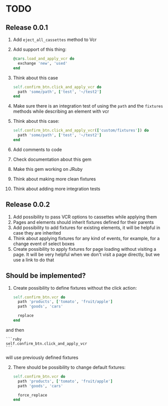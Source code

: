 # TODO

## Release 0.0.1

1. Add ``eject_all_cassettes`` method to Vcr
2. Add support of this thing:

    ```ruby
    @cars.load_and_apply_vcr do
      exchange 'new', 'used'
    end
    ```
3. Think about this case

    ```ruby
    self.confirm_btn.click_and_apply_vcr do
      path 'some/path', ['test', '~/test2']
    end
    ```
4. Make sure there is an integration test of using the `path` and the `fixtures` methods while describing an element with vcr
5. Think about this case:

    ```ruby
    self.confirm_btn.click_and_apply_vcr(['custom/fixtures']) do
      path 'some/path', ['test', '~/test2']
    end

    ```
6. Add comments to code
7. Check documentation about this gem
8. Make this gem working on JRuby
9. Think about making more clean fixtures
10. Think about adding more integration tests

## Release 0.0.2

1. Add possibility to pass VCR options to cassettes while applying them
2. Pages and elements should inherit fixtures defined for their parents
3. Add possibility to add fixtures for existing elements, it will be helpful in case they are inherited
4. Think about applying fixtures for any kind of events, for example, for a change event of select boxes
5. Create possibility to apply fixtures for page loading without visiting a page. It will be very helpful when we don't visit a page directly, but we use a link to do that

## Should be implemented?

1. Create possibility to define fixtures without the click action:

    ```ruby
    self.confirm_btn.vcr do
      path 'products', ['tomato', 'fruit/apple']
      path 'goods', 'cars'

      replace
    end
    ```

  and then

    ```ruby
    self.confirm_btn.click_and_apply_vcr
    ```

  will use previously defined fixtures

2. There should be possibility to change default fixtures:

    ```ruby
    self.confirm_btn.vcr do
      path 'products', ['tomato', 'fruit/apple']
      path 'goods', 'cars'

      force_replace
    end
    ```